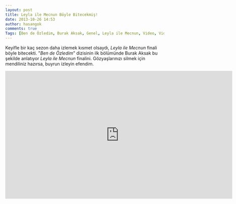```yaml
---
layout: post
title: Leyla ile Mecnun Böyle Bitecekmiş!
date: 2013-10-26 14:53
author: hasangok
comments: true
Tags: [Ben de Özledim, Burak Aksak, Genel, Leyla ile Mecnun, Video, Video]
---
```

Keyifle bir kaç sezon daha izlemek kısmet olsaydı, *Leyla ile Mecnun* finali böyle bitecekti. "*Ben de Özledim*" dizisinin ilk bölümünde Burak Aksak bu şekilde anlatıyor *Leyla ile Mecnun* finalini. Gözyaşlarınızı silmek için mendiliniz hazırsa, buyrun izleyin efendim.
<iframe width="720" height="405" src="https://www.youtube.com/embed/8m1nKhgVUOE" frameborder="0" allowfullscreen=""></iframe>